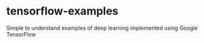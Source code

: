 # tensorflow-examples
Simple to understand examples of deep learning implemented using Google TensorFlow
